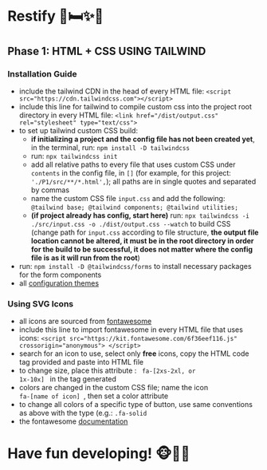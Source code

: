 # Restify 🐒🛏️✨🌙

## Phase 1: HTML + CSS USING TAILWIND

### Installation Guide
- include the tailwind CDN in the head of every HTML file: `<script src="https://cdn.tailwindcss.com"></script>`
- include this line for tailwind to compile custom css into the project root directory in every HTML file: `<link href="/dist/output.css" rel="stylesheet" type="text/css">` 
- to set up tailwind custom CSS build:
  * **if initializing a project and the config file has not been created yet**, in the terminal, run: `npm install -D tailwindcss`
  * run: `npx tailwindcss init`
  * add all relative paths to every file that uses custom CSS under `contents` in the config file, in `[]` (for example, for this project: `'./P1/src/**/*.html',`);    all paths are in single quotes and separated by commas
  * name the custom CSS file `input.css` and add the following: ``` @tailwind base; @tailwind components; @tailwind utilities; ```
  * **(if project already has config, start here)** run: `npx tailwindcss -i ./src/input.css -o ./dist/output.css --watch` to build CSS (change path for `input.css` according to file structure, **the output file location cannot be altered, it must be in the root directory in order for the build to be successful, it does not matter where the config file is as it will run from the root**)
- run: `npm install -D @tailwindcss/forms` to install necessary packages for the form components
- all [configuration themes](https://tailwindcss.com/docs/theme)

  
### Using SVG Icons
- all icons are sourced from [fontawesome](https://fontawesome.com)
- include this line to import fontawesome in every HTML file that uses icons: `<script src="https://kit.fontawesome.com/6f36eef116.js" crossorigin="anonymous"> </script>`
- search for an icon to use, select only **free** icons, copy the HTML code tag provided and paste into HTML file 
- to change size, place this attribute : <code> fa-[2xs-2xl, or 1x-10x] </code> in the tag generated
- colors are changed in the custom CSS file; name the icon <code> fa-[name of icon] </code>, then set a color attribute
- to change all colors of a specific type of button, use same conventions as above with the type (e.g.: `.fa-solid`
- the fontawesome [documentation](https://fontawesome.com/docs) 

# Have fun developing! 🐵:frog:🎆

  

